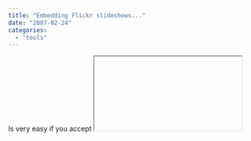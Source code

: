 ```yaml
---
title: "Embedding Flickr slideshows..."
date: "2007-02-24"
categories: 
  - "tools"
---
```


Is very easy if you accept <iframe> on your pages:

`<iframe align=center src="http://www.flickr.com/slideShow/index.gne?set_id=72157594553507262" frameBorder="0" width="500" scrolling="no" height="500"/>`

Via [Paul Stamatiou](http://paulstamatiou.com/2005/11/19/how-to-quickie-embedded-flickr-slideshows/). Of course, you'll need to use another _set\_id_, unless you want my pics of Dublin on your page.
